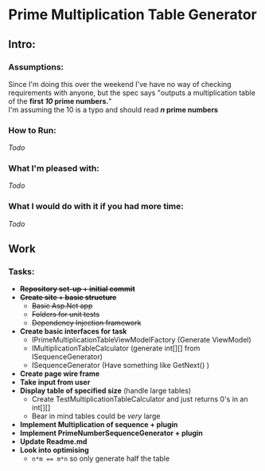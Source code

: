 # Prime Multiplication Table Generator

## Intro:

### Assumptions:
Since I'm doing this over the weekend I've have no way of checking requirements with anyone, but the spec says "outputs a multiplication table of the **first *10* prime numbers.**"  
I'm assuming the 10 is a typo and should read ***n* prime numbers**

### How to Run:
*Todo*

### What I'm pleased with:
*Todo*

### What I would do with it if you had more time:
*Todo*

## Work

### Tasks:

* ~~**Repository set-up + initial commit**~~
* ~~**Create site + basic structure**~~
  * ~~Basic Asp.Net app~~
  * ~~Folders for unit tests~~
  * ~~Dependency Injection framework~~
* **Create basic interfaces for task**  
  * IPrimeMultiplicationTableViewModelFactory (Generate ViewModel)   
  * IMultiplicationTableCalculator (generate int[][] from ISequenceGenerator)   
  * ISequenceGenerator (Have something like GetNext() )
* **Create page wire frame**
* **Take input from user**
* **Display table of specified size** (handle large tables)
  * Create TestMultiplicationTableCalculator and just returns 0's in an int[][]
  * Bear in mind tables could be *very* large
* **Implement Multiplication of sequence + plugin**
* **Implement PrimeNumberSequenceGenerator + plugin**
* **Update Readme.md**
* **Look into optimising**
  * `n*m == m*n` so only generate half the table
